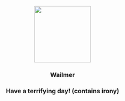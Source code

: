 <p align="center">
    <img src="https://raw.githubusercontent.com/PokeAPI/sprites/master/sprites/pokemon/320.png" width="150" height="150">
</p>
<h3 align="center"> <b>Wailmer</b></h3>
<h3 align="center">Have a terrifying day! (contains irony)</h3>
